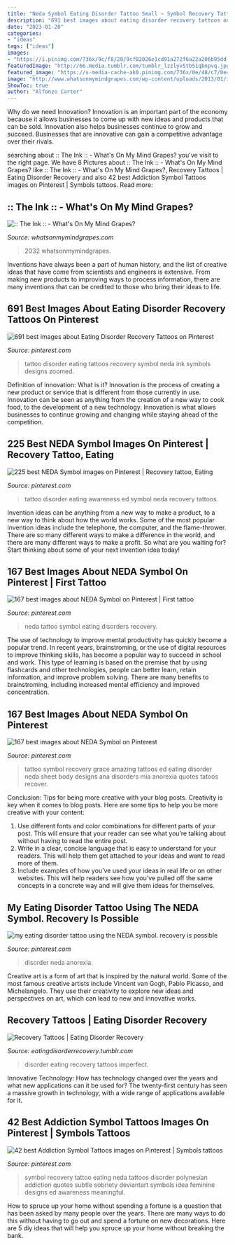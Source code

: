```yaml
---
title: "Neda Symbol Eating Disorder Tattoo Small ~ Symbol Recovery Tattoo Eating Neda Tattoos Disorder Polynesian Addiction Quotes Subtle Sobriety Deviantart Symbols Idea Feminine Designs Ed Awareness Meaningful"
description: "691 best images about eating disorder recovery tattoos on pinterest"
date: "2023-01-20"
categories:
- "ideas"
tags: ["ideas"]
images:
- "https://i.pinimg.com/736x/9c/f8/20/9cf82026e1cd91a272f6a22a206b95dd--future-thinking-awareness-tattoo.jpg"
featuredImage: "http://66.media.tumblr.com/tumblr_lzzlyv5tb51qbnpvq.jpg"
featured_image: "https://s-media-cache-ak0.pinimg.com/736x/0e/48/c7/0e48c7a58bb5d324132a7a276bf9e2ca.jpg"
image: "http://www.whatsonmymindgrapes.com/wp-content/uploads/2013/01/img_2032.jpg"
ShowToc: true
author: "Alfonzo Carter"
---
```



Why do we need Innovation?
Innovation is an important part of the economy because it allows businesses to come up with new ideas and products that can be sold. Innovation also helps businesses continue to grow and succeed. Businesses that are innovative can gain a competitive advantage over their rivals.

	

		
searching about :: The Ink :: - What&#039;s On My Mind Grapes? you've visit to the right page. We have 8 Pictures about :: The Ink :: - What&#039;s On My Mind Grapes? like :: The Ink :: - What&#039;s On My Mind Grapes?, Recovery Tattoos | Eating Disorder Recovery and also 42 best Addiction Symbol Tattoos images on Pinterest | Symbols tattoos. Read more:
		
    
## :: The Ink :: - What&#039;s On My Mind Grapes?

<img loading=lazy src="http://www.whatsonmymindgrapes.com/wp-content/uploads/2013/01/img_2032.jpg" onerror="this.onerror=null;this.src='https://tse3.mm.bing.net/th?id=OIP.DkjHpYu10yQTKnona_niygHaJ4&amp;pid=15.1';" alt=":: The Ink :: - What&#039;s On My Mind Grapes?">

_Source: whatsonmymindgrapes.com_

>2032 whatsonmymindgrapes. 

	

Inventions have always been a part of human history, and the list of creative ideas that have come from scientists and engineers is extensive. From making new products to improving ways to process information, there are many inventions that can be credited to those who bring their ideas to life.

    
## 691 Best Images About Eating Disorder Recovery Tattoos On Pinterest

<img loading=lazy src="https://s-media-cache-ak0.pinimg.com/736x/0e/48/c7/0e48c7a58bb5d324132a7a276bf9e2ca.jpg" onerror="this.onerror=null;this.src='https://tse2.mm.bing.net/th?id=OIP.LLdvZJp4z53B5cQFUoLHPgHaJ3&amp;pid=15.1';" alt="691 best images about Eating Disorder Recovery Tattoos on Pinterest">

_Source: pinterest.com_

>tattoo disorder eating tattoos recovery symbol neda ink symbols designs zoomed. 

	

Definition of innovation: What is it?
Innovation is the process of creating a new product or service that is different from those currently in use. Innovation can be seen as anything from the creation of a new way to cook food, to the development of a new technology. Innovation is what allows businesses to continue growing and changing while staying ahead of the competition.

    
## 225 Best NEDA Symbol Images On Pinterest | Recovery Tattoo, Eating

<img loading=lazy src="https://i.pinimg.com/736x/9c/f8/20/9cf82026e1cd91a272f6a22a206b95dd--future-thinking-awareness-tattoo.jpg" onerror="this.onerror=null;this.src='https://tse1.mm.bing.net/th?id=OIP.h4lnBmAp1NwqP51rQmDccgHaNK&amp;pid=15.1';" alt="225 best NEDA Symbol images on Pinterest | Recovery tattoo, Eating">

_Source: pinterest.com_

>tattoo disorder eating awareness ed symbol neda recovery tattoos. 

	

Invention ideas can be anything from a new way to make a product, to a new way to think about how the world works. Some of the most popular invention ideas include the telephone, the computer, and the flame-thrower. There are so many different ways to make a difference in the world, and there are many different ways to make a profit. So what are you waiting for? Start thinking about some of your next invention idea today!

    
## 167 Best Images About NEDA Symbol On Pinterest | First Tattoo

<img loading=lazy src="https://s-media-cache-ak0.pinimg.com/736x/f0/9d/29/f09d297cf4e8f8ae6c6f5e1b22115d1b.jpg" onerror="this.onerror=null;this.src='https://tse2.mm.bing.net/th?id=OIP.-iRkaz4q0qMiJn3puvpXVwHaKR&amp;pid=15.1';" alt="167 best images about NEDA Symbol on Pinterest | First tattoo">

_Source: pinterest.com_

>neda tattoo symbol eating disorders recovery. 

	

The use of technology to improve mental productivity has quickly become a popular trend. In recent years, brainstroming, or the use of digital resources to improve thinking skills, has become a popular way to succeed in school and work. This type of learning is based on the premise that by using flashcards and other technologies, people can better learn, retain information, and improve problem solving. There are many benefits to brainstroming, including increased mental efficiency and improved concentration.

    
## 167 Best Images About NEDA Symbol On Pinterest

<img loading=lazy src="https://s-media-cache-ak0.pinimg.com/736x/0b/a8/64/0ba8646b70fa50c37ae05d010fcd5f22--ed-recovery-recovery-tattoo.jpg" onerror="this.onerror=null;this.src='https://tse2.mm.bing.net/th?id=OIP.Qp3CcKbX6J0u7SAQSZFqxwHaHa&amp;pid=15.1';" alt="167 best images about NEDA Symbol on Pinterest">

_Source: pinterest.com_

>tattoo symbol recovery grace amazing tattoos ed eating disorder neda sheet body designs ana disorders mia anorexia quotes tatoos recover. 

	

Conclusion: Tips for being more creative with your blog posts.
Creativity is key when it comes to blog posts. Here are some tips to help you be more creative with your content: 
1. Use different fonts and color combinations for different parts of your post. This will ensure that your reader can see what you’re talking about without having to read the entire post. 
2. Write in a clear, concise language that is easy to understand for your readers. This will help them get attached to your ideas and want to read more of them. 
3. Include examples of how you’ve used your ideas in real life or on other websites. This will help readers see how you’ve pulled off the same concepts in a concrete way and will give them ideas for themselves. 

    
## My Eating Disorder Tattoo Using The NEDA Symbol. Recovery Is Possible

<img loading=lazy src="https://i.pinimg.com/originals/9c/76/18/9c7618154dbc919e3113c779f0fbba3c.jpg" onerror="this.onerror=null;this.src='https://tse4.mm.bing.net/th?id=OIP.pd6GD2YE11pRLPyzTX_aFQHaJ5&amp;pid=15.1';" alt="my eating disorder tattoo using the NEDA symbol. recovery is possible">

_Source: pinterest.com_

>disorder neda anorexia. 

	

Creative art is a form of art that is inspired by the natural world. Some of the most famous creative artists include Vincent van Gogh, Pablo Picasso, and Michelangelo. They use their creativity to explore new ideas and perspectives on art, which can lead to new and innovative works.

    
## Recovery Tattoos | Eating Disorder Recovery

<img loading=lazy src="http://66.media.tumblr.com/tumblr_lzzlyv5tb51qbnpvq.jpg" onerror="this.onerror=null;this.src='https://tse3.mm.bing.net/th?id=OIP.PwOjboG_8qcysLiU_nm8mwHaJ4&amp;pid=15.1';" alt="Recovery Tattoos | Eating Disorder Recovery">

_Source: eatingdisorderrecovery.tumblr.com_

>disorder eating recovery tattoos imperfect. 

	

Innovative Technology: How has technology changed over the years and what new applications can it be used for?
The twenty-first century has seen a massive growth in technology, with a wide range of applications available for it.

    
## 42 Best Addiction Symbol Tattoos Images On Pinterest | Symbols Tattoos

<img loading=lazy src="https://i.pinimg.com/736x/06/cf/da/06cfda000da65e0424d3d2283abaf1c4--ed-recovery-tattoo-eating-dissorder-tattoo.jpg" onerror="this.onerror=null;this.src='https://tse2.mm.bing.net/th?id=OIP.bMMamK4d-zOu65KBArBZdAHaHa&amp;pid=15.1';" alt="42 best Addiction Symbol Tattoos images on Pinterest | Symbols tattoos">

_Source: pinterest.com_

>symbol recovery tattoo eating neda tattoos disorder polynesian addiction quotes subtle sobriety deviantart symbols idea feminine designs ed awareness meaningful. 

	

How to spruce up your home without spending a fortune is a question that has been asked by many people over the years. There are many ways to do this without having to go out and spend a fortune on new decorations. Here are 5 diy ideas that will help you spruce up your home without breaking the bank.

